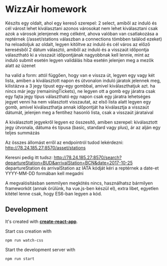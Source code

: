 # WizzAir homework

Készíts egy oldalt, ahol egy kereső szerepel:
2 select, amiből az induló és cél várost lehet kiválasztani
azonos városokat nem lehet kiválasztani
csak azok a városok jelenjenek meg célként, ahova valóban van csatlakozása a reptérnek (/asset/stations válaszban a connections tömbben találod ezeket)
ha reloadoljuk az oldalt, legyen kitöltve az induló és cél város az előző keresésből
2 dátum választó, amiből az induló és a visszaút időpontja választható ki
a visszaút időpontjának nagyobbnak kell lennie, mint az induló
submit esetén legyen validálás
hiba esetén jelenjen meg a mezők alatt az üzenet

ha valid a form:
attól függően, hogy van e vissza út, legyen egy vagy két lista, amiben a kiválasztott napon és útvonalon induló járatok jelennek meg, kilistázva a 3 jegy típust egy-egy gombbal, amivel kiválaszthatjuk azt. ha nincs már jegy (remainingTickets), ne legyen ott a gomb
egy járatra csak egy fajta jegy típus választható
egy napon csak egy járatra lehetséges jegyet venni
ha nem választott visszautat, az első lista alatt legyen egy gomb, amivel kiválaszthatja annak időpontját
ha kiválasztja a visszaút dátumát, jelenjen meg a fentihez hasonló lista, csak a visszaút járataival

A kiválasztott jegyekről legyen ez összesítő, amiben szerepel:
kiválasztott jegy útvonala, dátuma és típusa (basic, standard vagy plus), ár
az alján egy teljes summázás

Az összes állomást erről az endpointról tudod lekérdezni: http://78.24.185.27:8570/asset/stations

Keresni pedig itt tudsz:
http://78.24.185.27:8570/search?departureStation=BUD&arrivalStation=BCN&date=2017-10-25
departureStation és arrivalStation az IATA kódját kéri a reptérnek
a date-et YYYY-MM-DD formában kell megadni

A megvalósításban semmilyen megkötés nincs, használhatsz bármilyen frameworköt (annak örülünk, ha vue.js-ben készül el), extra libet, egyetlen kitétel lenne csak, hogy ES6-ban legyen a kód.


## Development
It's created with __[create-react-app](https://github.com/facebookincubator/create-react-app)__.

Start css creation with

```
npm run watch-css
```
Start the development server with

```
npm run start
```
